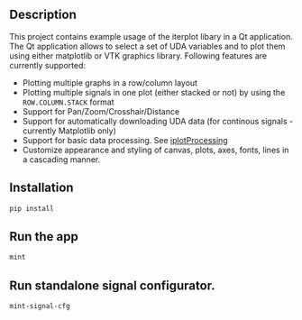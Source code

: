 ## Description

This project contains example usage of the iterplot libary in a Qt application. 
The Qt application allows to select a set of UDA variables and to plot them using either matplotlib or VTK graphics library.
Following features are currently supported:

* Plotting multiple graphs in a row/column layout
* Plotting multiple signals in one plot (either stacked or not) by using the `ROW.COLUMN.STACK` format
* Support for Pan/Zoom/Crosshair/Distance
* Support for automatically downloading UDA data (for continous signals - currently Matplotlib only)
* Support for basic data processing. See [iplotProcessing](https://git.iter.org/projects/VIS/repos/iplotprocessing/browse)
* Customize appearance and styling of canvas, plots, axes, fonts, lines in a cascading manner.

## Installation
```bash
pip install
```

## Run the app
```bash
mint
```

## Run standalone signal configurator.
```bash
mint-signal-cfg
```
